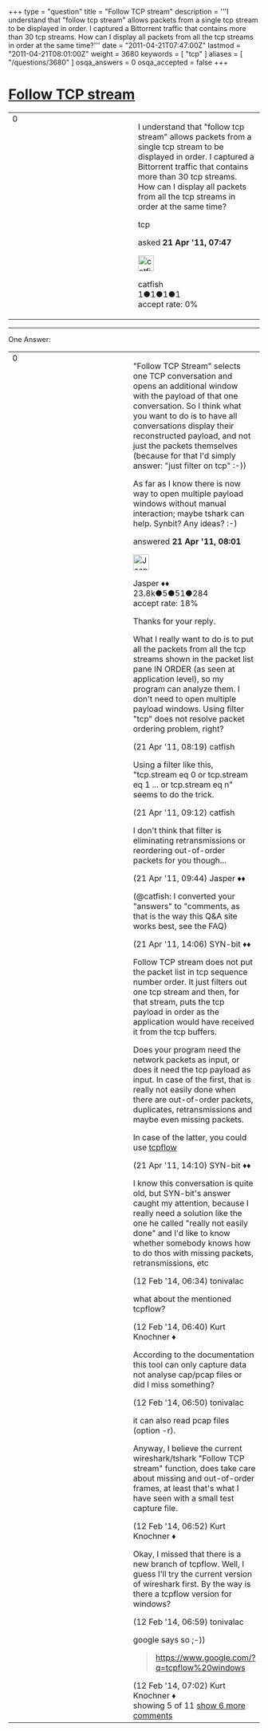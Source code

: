 +++
type = "question"
title = "Follow TCP stream"
description = '''I understand that &quot;follow tcp stream&quot; allows packets from a single tcp stream to be displayed in order. I captured a Bittorrent traffic that contains more than 30 tcp streams. How can I display all packets from all the tcp streams in order at the same time?'''
date = "2011-04-21T07:47:00Z"
lastmod = "2011-04-21T08:01:00Z"
weight = 3680
keywords = [ "tcp" ]
aliases = [ "/questions/3680" ]
osqa_answers = 0
osqa_accepted = false
+++

<div class="headNormal">

# [Follow TCP stream](/questions/3680/follow-tcp-stream)

</div>

<div id="main-body">

<div id="askform">

<table id="question-table" style="width:100%;"><colgroup><col style="width: 50%" /><col style="width: 50%" /></colgroup><tbody><tr class="odd"><td style="width: 30px; vertical-align: top"><div class="vote-buttons"><div id="post-3680-score" class="post-score" title="current number of votes">0</div><div id="favorite-count" class="favorite-count"></div></div></td><td><div id="item-right"><div class="question-body"><p>I understand that "follow tcp stream" allows packets from a single tcp stream to be displayed in order. I captured a Bittorrent traffic that contains more than 30 tcp streams. How can I display all packets from all the tcp streams in order at the same time?</p></div><div id="question-tags" class="tags-container tags">tcp</div><div id="question-controls" class="post-controls"></div><div class="post-update-info-container"><div class="post-update-info post-update-info-user"><p>asked <strong>21 Apr '11, 07:47</strong></p><img src="https://secure.gravatar.com/avatar/cfd1cee9d96dbbb7addc561e46887ad9?s=32&amp;d=identicon&amp;r=g" class="gravatar" width="32" height="32" alt="catfish&#39;s gravatar image" /><p>catfish<br />
<span class="score" title="1 reputation points">1</span><span title="1 badges"><span class="badge1">●</span><span class="badgecount">1</span></span><span title="1 badges"><span class="silver">●</span><span class="badgecount">1</span></span><span title="1 badges"><span class="bronze">●</span><span class="badgecount">1</span></span><br />
<span class="accept_rate" title="Rate of the user&#39;s accepted answers">accept rate:</span> <span title="catfish has no accepted answers">0%</span></p></div></div><div id="comments-container-3680" class="comments-container"></div><div id="comment-tools-3680" class="comment-tools"></div><div class="clear"></div><div id="comment-3680-form-container" class="comment-form-container"></div><div class="clear"></div></div></td></tr></tbody></table>

------------------------------------------------------------------------

<div class="tabBar">

<span id="sort-top"></span>

<div class="headQuestions">

One Answer:

</div>

</div>

<span id="3681"></span>

<div id="answer-container-3681" class="answer">

<table style="width:100%;"><colgroup><col style="width: 50%" /><col style="width: 50%" /></colgroup><tbody><tr class="odd"><td style="width: 30px; vertical-align: top"><div class="vote-buttons"><div id="post-3681-score" class="post-score" title="current number of votes">0</div></div></td><td><div class="item-right"><div class="answer-body"><p>"Follow TCP Stream" selects one TCP conversation and opens an additional window with the payload of that one conversation. So I think what you want to do is to have all conversations display their reconstructed payload, and not just the packets themselves (because for that I'd simply answer: "just filter on tcp" :-))</p><p>As far as I know there is now way to open multiple payload windows without manual interaction; maybe tshark can help. Synbit? Any ideas? :-)</p></div><div class="answer-controls post-controls"></div><div class="post-update-info-container"><div class="post-update-info post-update-info-user"><p>answered <strong>21 Apr '11, 08:01</strong></p><img src="https://secure.gravatar.com/avatar/c578ba2967741f25aebd6afef702f432?s=32&amp;d=identicon&amp;r=g" class="gravatar" width="32" height="32" alt="Jasper&#39;s gravatar image" /><p>Jasper ♦♦<br />
<span class="score" title="23806 reputation points"><span>23.8k</span></span><span title="5 badges"><span class="badge1">●</span><span class="badgecount">5</span></span><span title="51 badges"><span class="silver">●</span><span class="badgecount">51</span></span><span title="284 badges"><span class="bronze">●</span><span class="badgecount">284</span></span><br />
<span class="accept_rate" title="Rate of the user&#39;s accepted answers">accept rate:</span> <span title="Jasper has 263 accepted answers">18%</span></p></div></div><div id="comments-container-3681" class="comments-container"><span id="3682"></span><div id="comment-3682" class="comment"><div id="post-3682-score" class="comment-score"></div><div class="comment-text"><p>Thanks for your reply.</p><p>What I really want to do is to put all the packets from all the tcp streams shown in the packet list pane IN ORDER (as seen at application level), so my program can analyze them. I don't need to open multiple payload windows. Using filter "tcp" does not resolve packet ordering problem, right?</p></div><div id="comment-3682-info" class="comment-info"><span class="comment-age">(21 Apr '11, 08:19)</span> catfish</div></div><span id="3684"></span><div id="comment-3684" class="comment"><div id="post-3684-score" class="comment-score"></div><div class="comment-text"><p>Using a filter like this, "tcp.stream eq 0 or tcp.stream eq 1 ... or tcp.stream eq n" seems to do the trick.</p></div><div id="comment-3684-info" class="comment-info"><span class="comment-age">(21 Apr '11, 09:12)</span> catfish</div></div><span id="3685"></span><div id="comment-3685" class="comment"><div id="post-3685-score" class="comment-score"></div><div class="comment-text"><p>I don't think that filter is eliminating retransmissions or reordering out-of-order packets for you though...</p></div><div id="comment-3685-info" class="comment-info"><span class="comment-age">(21 Apr '11, 09:44)</span> Jasper ♦♦</div></div><span id="3688"></span><div id="comment-3688" class="comment"><div id="post-3688-score" class="comment-score"></div><div class="comment-text"><p>(@catfish: I converted your "answers" to "comments, as that is the way this Q&amp;A site works best, see the FAQ)</p></div><div id="comment-3688-info" class="comment-info"><span class="comment-age">(21 Apr '11, 14:06)</span> SYN-bit ♦♦</div></div><span id="3689"></span><div id="comment-3689" class="comment"><div id="post-3689-score" class="comment-score"></div><div class="comment-text"><p>Follow TCP stream does not put the packet list in tcp sequence number order. It just filters out one tcp stream and then, for that stream, puts the tcp payload in order as the application would have received it from the tcp buffers.</p><p>Does your program need the network packets as input, or does it need the tcp payload as input. In case of the first, that is really not easily done when there are out-of-order packets, duplicates, retransmissions and maybe even missing packets.</p><p>In case of the latter, you could use <a href="http://www.circlemud.org/~jelson/software/tcpflow/">tcpflow</a></p></div><div id="comment-3689-info" class="comment-info"><span class="comment-age">(21 Apr '11, 14:10)</span> SYN-bit ♦♦</div></div><span id="29763"></span><div id="comment-29763" class="comment not_top_scorer"><div id="post-29763-score" class="comment-score"></div><div class="comment-text"><p>I know this conversation is quite old, but SYN-bit's answer caught my attention, because I really need a solution like the one he called "really not easily done" and I'd like to know whether somebody knows how to do thos with missing packets, retransmissions, etc</p></div><div id="comment-29763-info" class="comment-info"><span class="comment-age">(12 Feb '14, 06:34)</span> tonivalac</div></div><span id="29764"></span><div id="comment-29764" class="comment not_top_scorer"><div id="post-29764-score" class="comment-score"></div><div class="comment-text"><p>what about the mentioned tcpflow?</p></div><div id="comment-29764-info" class="comment-info"><span class="comment-age">(12 Feb '14, 06:40)</span> Kurt Knochner ♦</div></div><span id="29767"></span><div id="comment-29767" class="comment not_top_scorer"><div id="post-29767-score" class="comment-score"></div><div class="comment-text"><p>According to the documentation this tool can only capture data not analyse cap/pcap files or did I miss something?</p></div><div id="comment-29767-info" class="comment-info"><span class="comment-age">(12 Feb '14, 06:50)</span> tonivalac</div></div><span id="29768"></span><div id="comment-29768" class="comment not_top_scorer"><div id="post-29768-score" class="comment-score"></div><div class="comment-text"><p>it can also read pcap files (option -r).</p><p>Anyway, I believe the current wireshark/tshark "Follow TCP stream" function, does take care about missing and out-of-order frames, at least that's what I have seen with a small test capture file.</p></div><div id="comment-29768-info" class="comment-info"><span class="comment-age">(12 Feb '14, 06:52)</span> Kurt Knochner ♦</div></div><span id="29773"></span><div id="comment-29773" class="comment not_top_scorer"><div id="post-29773-score" class="comment-score"></div><div class="comment-text"><p>Okay, I missed that there is a new branch of tcpflow. Well, I guess I'll try the current version of wireshark first. By the way is there a tcpflow version for windows?</p></div><div id="comment-29773-info" class="comment-info"><span class="comment-age">(12 Feb '14, 06:59)</span> tonivalac</div></div><span id="29775"></span><div id="comment-29775" class="comment not_top_scorer"><div id="post-29775-score" class="comment-score"></div><div class="comment-text"><p>google says so ;-))</p><blockquote><p><a href="https://www.google.com/?q=tcpflow%20windows">https://www.google.com/?q=tcpflow%20windows</a></p></blockquote></div><div id="comment-29775-info" class="comment-info"><span class="comment-age">(12 Feb '14, 07:02)</span> Kurt Knochner ♦</div></div></div><div id="comment-tools-3681" class="comment-tools"><span class="comments-showing"> showing 5 of 11 </span> <a href="#" class="show-all-comments-link">show 6 more comments</a></div><div class="clear"></div><div id="comment-3681-form-container" class="comment-form-container"></div><div class="clear"></div></div></td></tr></tbody></table>

</div>

<div class="paginator-container-left">

</div>

</div>

</div>

